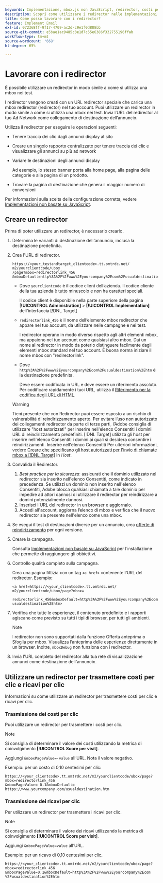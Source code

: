 ```yaml
---
keywords: Implementazione, mbox.js non JavaScript, redirector, costi per clic, ricavi per clic
description: Scopri come utilizzare i redirector nelle implementazioni e-mail, in modo simile a come utilizzi una mbox nelle attività di [!DNL Adobe Target] .
title: Come posso lavorare con i redirector?
feature: Implement Email
exl-id: 072368ff-9f17-4709-ac2d-c9e1f0d888bb
source-git-commit: e5bae1ac9485c3e1d7c55e6386f332755196ffab
workflow-type: tm+mt
source-wordcount: '668'
ht-degree: 65%

---
```


# Lavorare con i redirector

È possibile utilizzare un redirector in modo simile a come si utilizza una mbox nei test.

I redirector vengono creati con un URL redirector speciale che carica una mbox redirector (redirector) nel tuo account. Puoi utilizzare un redirector in modo simile a come si utilizza una mbox nei test. Invia l’URL del redirector al tuo Ad Network come collegamento di destinazione dell’annuncio.

Utilizza il redirector per eseguire le operazioni seguenti:

* Tenere traccia dei clic dagli annunci display al sito
* Creare un singolo rapporto centralizzato per tenere traccia dei clic e visualizzare gli annunci su più ad network
* Variare le destinazioni degli annunci display

  Ad esempio, lo stesso banner porta alla home page, alla pagina delle categorie e alla pagina di un prodotto.

* Trovare la pagina di destinazione che genera il maggior numero di conversioni

Per informazioni sulla scelta della configurazione corretta, vedere [Implementazioni non basate su JavaScript](/help/dev/implement/email/overview.md).

## Creare un redirector

Prima di poter utilizzare un redirector, è necessario crearlo.

1. Determina le varianti di destinazione dell&#39;annuncio, inclusa la destinazione predefinita.
1. Crea l&#39;URL di redirector.

   ```
   https://<your_testandtarget_clientcode>.tt.omtrdc.net/​m2/yourclientcode/ubox
   /​page?mbox=redirectorlink_456
   &mboxDefault=http%3A%2F%2Fwww%2Eyourcompany%2Ecom%2Fusualdestination%2Ehtm
   ```

   * Dove `yourclientcode` è il codice client dell’azienda. Il codice cliente della tua azienda è tutto minuscolo e non ha caratteri speciali.

     Il codice client è disponibile nella parte superiore della pagina **[!UICONTROL Administration]** > **[!UICONTROL Implementation]** dell&#39;interfaccia [!DNL Target].

   * `redirectorlink_456` è il nome dell’elemento mbox redirector che appare nel tuo account, da utilizzare nelle campagne e nei test.

     I redirector operano in modo diverso rispetto agli altri elementi mbox, ma appaiono nel tuo account come qualsiasi altro mbox. Dai un nome al redirector in modo da poterlo distinguere facilmente dagli elementi mbox standard nel tuo account.  È buona norma iniziare il nome mbox con &quot;redirectorlink&quot;.

   * Dove `http%3A%2F%2Fwww%2Eyourcompany%2Ecom%2Fusualdestination%2Ehtm` è la destinazione predefinita.

     Deve essere codificata in URL e deve essere un riferimento assoluto. Per codificare rapidamente i tuoi URL, utilizza il [Riferimento per la codifica degli URL di HTML](https://www.w3schools.com/tags/ref_urlencode.asp).

   >[!WARNING]
   >
   >Tieni presente che con Redirector puoi essere esposto a un rischio di vulnerabilità di reindirizzamento aperto. Per evitare l’uso non autorizzato dei collegamenti redirector da parte di terze parti, l’Adobe consiglia di utilizzare &quot;host autorizzati&quot; per inserire nell&#39;elenco Consentiti i domini URL di reindirizzamento predefiniti. [!DNL Target] utilizza gli host per inserire nell&#39;elenco Consentiti i domini ai quali si desidera consentire i reindirizzamenti. Inserire nell&#39;elenco Consentiti Per ulteriori informazioni, vedere [Creare che specificano gli host autorizzati per l&#39;invio di chiamate mbox a  [!DNL Target]](https://experienceleague.adobe.com/docs/target/using/administer/hosts.html#allowlist) in *Host*.

1. Convalida il Redirector.
   1. *Best practice per la sicurezza*: assicurati che il dominio utilizzato nel redirector sia inserito nell&#39;elenco Consentiti, come indicato in precedenza. Se utilizzi un dominio non inserito nell&#39;elenco Consentiti, Adobe blocca qualsiasi chiamata a tale dominio per impedire ad attori dannosi di utilizzare il redirector per reindirizzare a domini potenzialmente dannosi.
   2. Inserisci l&#39;URL del redirector in un browser e aggiornalo.
   3. Accedi all&#39;account, aggiorna l’elenco di mbox e verifica che il nuovo redirector sia presente nell&#39;elenco come una mbox.
1. Se esegui il test di destinazioni diverse per un annuncio, crea [offerte di reindirizzamento](https://experienceleague.adobe.com/docs/target/using/experiences/vec/redirect-offer.html) per ogni versione.
1. Creare la campagna.

   Consulta [Implementazioni non basate su JavaScript](/help/dev/implement/email/overview.md) per l’installazione che permette di raggiungere gli obbiettivi.
1. Controllo qualità completo sulla campagna.

   Crea una pagina fittizia con un tag `<a href>` contenente l’URL del redirector. Esempio:

   ```
   <a href=https://<your_clientcode>.tt.omtrdc.net/​m2/yourclientcode/ubox/​page?mbox=
   
   redirectorlink_456&mboxDefault=http%3A%2F%2Fwww%2Eyourcompany%2Ecom%2F​usualdestination%2Ehtm>
   ```

1. Verifica che tutte le esperienze, il contenuto predefinito e i rapporti agiscano come previsto su tutti i tipi di browser, per tutti gli ambienti.

   >[!NOTE]
   >
   >I redirector non sono supportati dalla funzione Offerta anteprima o Sfoglia per mbox. Visualizza l’anteprima delle esperienze direttamente in un browser. Inoltre, `mboxDebug` non funziona con i redirector.

1. Invia l&#39;URL completo del redirector alla tua rete di visualizzazione annunci come destinazione dell&#39;annuncio.

## Utilizzare un redirector per trasmettere costi per clic e ricavi per clic

Informazioni su come utilizzare un redirector per trasmettere costi per clic e ricavi per clic.

### Trasmissione dei costi per clic

Puoi utilizzare un redirector per trasmettere i costi per clic.

>[!NOTE]
>
>Si consiglia di determinare il valore dei costi utilizzando la metrica di coinvolgimento **[!UICONTROL Score per visit]**.

Aggiungi `&mboxPageValue=-value` all’URL. Nota il valore negativo.

Esempio: per un costo di 0,10 centesimi per clic:

```
https://<your_clientcode>.tt.omtrdc.net/​m2/yourclientcode/ubox/​page?mbox=redirectorlink_456
&mboxPageValue=-0.1&mboxDefault=​https://www.yourcompany.com/usualdestination.htm
```

### Trasmissione dei ricavi per clic

Per utilizzare un redirector per trasmettere i ricavi per clic.

>[!NOTE]
>
>Si consiglia di determinare il valore dei ricavi utilizzando la metrica di coinvolgimento **[!UICONTROL Score per visit]**.

Aggiungi `&mboxPageValue=value` all’URL.

Esempio: per un ricavo di 0,10 centesimi per clic.

```
https://<​your_clientcode>​​​​.tt​​.omtrdc​.net/​​m2/​yourclientcode/​ubox/​​​page?mbox=redirectorlink_456
&mboxPageValue=0.1​&mbox​Default=​​http%3A%2F%2Fwww%2E​yourcompany%2Ecom​%2Fusualdestination%2Ehtm
```
